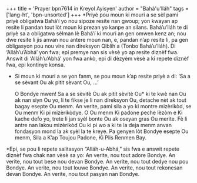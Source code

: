+++
title = 'Prayer bpn7614 in Kreyol Ayisyen'
author = "Bahá'u'lláh"
tags = ['lang-ht', 'bpn-unsorted']
+++
*Priyè pou moun ki mouri a se sèl pami priyè obligatwa Bahá’í yo nou sipoze resite nan gwoup; yon kwayan ap resite li pandan tout lòt moun ki prezan yo kanpe an silans. Bahá’u’lláh te di priyè sa a obligatwa sèlman lè Bahá’í ki mouri an gen omwen kenz an; nou dwe resite li jis anvan nou antere moun nan, e, pandan n’ap resite li, pa gen obligasyon pou nou vire nan direksyon Qiblih a (Tonbo Bahá’u’lláh). Di ‘Alláh’u’Abhá’ yon fwa; epi premye nan sis vèsè yo ap resite diznèf fwa. Answit di ‘Alláh’u’Abhá’ yon fwa ankò, epi di dèzyèm vèsè a ki repete diznèf fwa, epi kontinye konsa.

* Si moun ki mouri a se yon fanm, se pou moun k’ap resite priyè a di: ‘Sa a se sèvant Ou ak pitit sèvant Ou, …’

	O Bondye mwen! Sa a se sèvitè Ou ak pitit sèvitè Ou* ki te kwè nan Ou ak nan siyn Ou yo, li te fikse je li nan direksyon Ou, detache nèt ak tout bagay esepte Ou menm. An verite, pami sila a yo ki montre mizèrikòd, se Ou menm Ki pi mizèrikòdye.
	O Ou menm Ki padone peche lèzòm e Ki kache defo yo, trete li jan syèl bonte Ou ak oseyan gras Ou merite. Fè li antre nan lakou mizèrikòd Ou ki pi wo a ki te la deja menm anvan fondasyon mond la ak syèl la te kreye. Pa genyen lòt Bondye esepte Ou menm, Sila a K’ap Toujou Padone, Ki Plis Renmen Bay.

*Epi, se pou li repete salitasyon “Alláh-u-Abhá,” sis fwa e answit repete diznèf fwa chak nan vèsè sa yo:
	An verite, nou tout adore Bondye.
	An verite, nou tout bese nou devan Bondye.
	An verite, nou tout dedye nou pou Bondye.
	An verite, nou tout louwe Bondye.
	An verite, nou tout rekonesan devan Bondye.
	An verite, nou tout pasyan nan Bondye.
